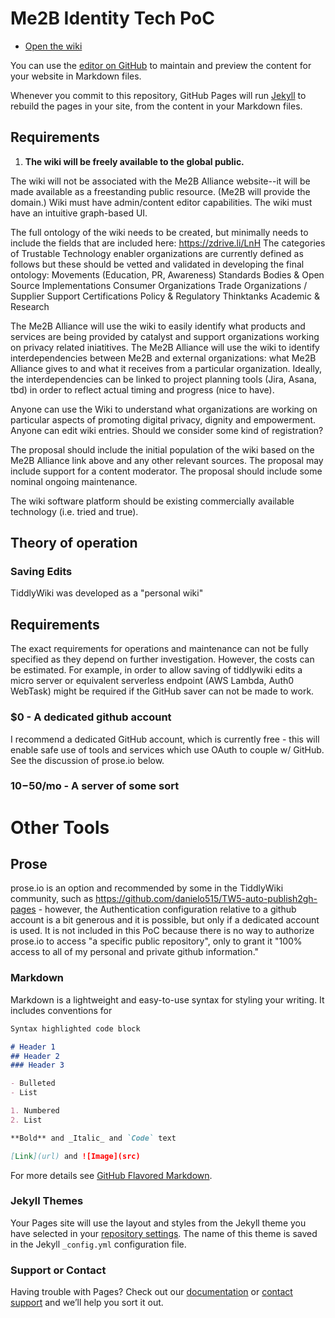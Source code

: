 # Me2B Identity Tech PoC




- [Open the wiki](./wiki.html)

You can use the [editor on GitHub](https://github.com/korsimoro/me2b-poc/edit/master/README.md) to maintain and preview the content for your website in Markdown files.

Whenever you commit to this repository, GitHub Pages will run [Jekyll](https://jekyllrb.com/) to rebuild the pages in your site, from the content in your Markdown files.

## Requirements

1. __The wiki will be freely available to the global public.__

The wiki will not be associated with the Me2B Alliance website--it will be made available as a freestanding public resource. (Me2B will provide the domain.)
Wiki must have admin/content editor capabilities.
The wiki must have an intuitive graph-based UI.

The full ontology of the wiki needs to be created, but minimally needs to include the fields that are included here:  https://zdrive.li/LnH
The categories of Trustable Technology enabler organizations are currently defined as follows but these should be vetted and validated in developing the final ontology:
Movements (Education, PR, Awareness)
Standards Bodies & Open Source
Implementations
Consumer  Organizations
Trade Organizations / Supplier Support
Certifications
Policy & Regulatory
Thinktanks
Academic & Research

The Me2B Alliance will use the wiki to easily identify what products and services are being provided by catalyst and support organizations working on privacy related iniatitives.
The Me2B Alliance will use the wiki to identify interdependencies between Me2B and external organizations:  what Me2B Alliance gives to and what it receives from a particular organization.
Ideally, the interdependencies can be linked to project planning tools (Jira, Asana, tbd) in order to reflect actual timing and progress (nice to have).

Anyone can use the Wiki to understand what organizations are working on particular aspects of promoting digital privacy, dignity and empowerment.  
Anyone can edit wiki entries.  Should we consider some kind of registration?  

The proposal should include the initial population of the wiki based on the Me2B Alliance link above and any other relevant sources.
The proposal may include support for a content moderator.
The proposal should include some nominal ongoing maintenance.

The wiki software platform should be existing commercially available technology (i.e. tried and true).  


## Theory of operation

### Saving Edits

TiddlyWiki was developed as a "personal wiki"


## Requirements

The exact requirements for operations and maintenance can not be fully
specified as they depend on further investigation.  However, the costs
can be estimated.  For example, in order to allow saving of tiddlywiki
edits a micro server or equivalent serverless endpoint
(AWS Lambda, Auth0 WebTask) might be required if the GitHub saver can
not be made to work.


### $0 - A dedicated github account

I recommend a dedicated GitHub account, which is currently free - this will
enable safe use of tools and services which use OAuth to couple w/ GitHub.
See the discussion of prose.io below.

### $10-$50/mo - A server of some sort




# Other Tools

## Prose
prose.io is an option and recommended by some in the TiddlyWiki community,
such as https://github.com/danielo515/TW5-auto-publish2gh-pages - however,
the Authentication configuration relative to a github account is a bit
generous and it is possible, but only if a dedicated account is used.  It is
not included in this PoC because there is no way to authorize prose.io to
access "a specific public repository", only to grant it "100% access to all
of my personal and private github information."


### Markdown

Markdown is a lightweight and easy-to-use syntax for styling your writing. It includes conventions for

```markdown
Syntax highlighted code block

# Header 1
## Header 2
### Header 3

- Bulleted
- List

1. Numbered
2. List

**Bold** and _Italic_ and `Code` text

[Link](url) and ![Image](src)
```

For more details see [GitHub Flavored Markdown](https://guides.github.com/features/mastering-markdown/).

### Jekyll Themes

Your Pages site will use the layout and styles from the Jekyll theme you have selected in your [repository settings](https://github.com/korsimoro/me2b-poc/settings). The name of this theme is saved in the Jekyll `_config.yml` configuration file.

### Support or Contact

Having trouble with Pages? Check out our [documentation](https://help.github.com/categories/github-pages-basics/) or [contact support](https://github.com/contact) and we’ll help you sort it out.
